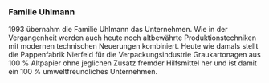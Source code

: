 ### Familie Uhlmann
1993 übernahm die Familie Uhlmann das Unternehmen. Wie in der Vergangenheit werden auch heute noch altbewährte Produktionstechniken mit modernen technischen Neuerungen kombiniert. Heute wie damals stellt die Pappenfabrik Nierfeld für die Verpackungsindustrie Graukartonagen aus 100 % Altpapier ohne jeglichen Zusatz fremder Hilfsmittel her und ist damit ein 100 % umweltfreundliches Unternehmen.